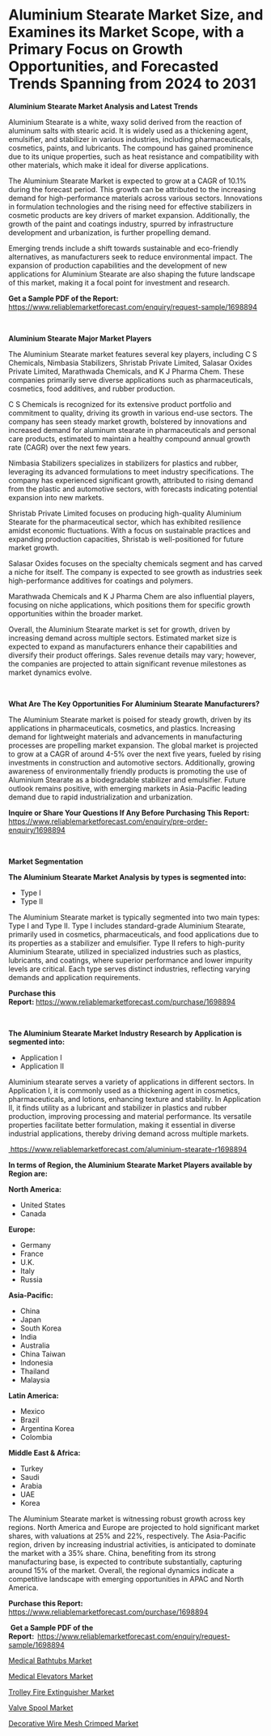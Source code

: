 <p><h1>Aluminium Stearate Market Size, and Examines its Market Scope, with a Primary Focus on Growth Opportunities, and Forecasted Trends Spanning from 2024 to 2031</h1></p><p><strong>Aluminium Stearate Market Analysis and Latest Trends</strong></p>
<p><p>Aluminium Stearate is a white, waxy solid derived from the reaction of aluminum salts with stearic acid. It is widely used as a thickening agent, emulsifier, and stabilizer in various industries, including pharmaceuticals, cosmetics, paints, and lubricants. The compound has gained prominence due to its unique properties, such as heat resistance and compatibility with other materials, which make it ideal for diverse applications.</p><p>The Aluminium Stearate Market is expected to grow at a CAGR of 10.1% during the forecast period. This growth can be attributed to the increasing demand for high-performance materials across various sectors. Innovations in formulation technologies and the rising need for effective stabilizers in cosmetic products are key drivers of market expansion. Additionally, the growth of the paint and coatings industry, spurred by infrastructure development and urbanization, is further propelling demand.</p><p>Emerging trends include a shift towards sustainable and eco-friendly alternatives, as manufacturers seek to reduce environmental impact. The expansion of production capabilities and the development of new applications for Aluminium Stearate are also shaping the future landscape of this market, making it a focal point for investment and research.</p></p>
<p><strong>Get a Sample PDF of the Report:&nbsp;</strong> <a href="https://www.reliablemarketforecast.com/enquiry/request-sample/1698894?utm_campaign=1144&utm_medium=2&utm_source=Github&utm_content=ia&utm_term=20102024&utm_id=aluminium-stearate">https://www.reliablemarketforecast.com/enquiry/request-sample/1698894</a></p>
<p>&nbsp;</p>
<p><strong>Aluminium Stearate Major Market Players</strong></p>
<p><p>The Aluminium Stearate market features several key players, including C S Chemicals, Nimbasia Stabilizers, Shristab Private Limited, Salasar Oxides Private Limited, Marathwada Chemicals, and K J Pharma Chem. These companies primarily serve diverse applications such as pharmaceuticals, cosmetics, food additives, and rubber production.</p><p>C S Chemicals is recognized for its extensive product portfolio and commitment to quality, driving its growth in various end-use sectors. The company has seen steady market growth, bolstered by innovations and increased demand for aluminum stearate in pharmaceuticals and personal care products, estimated to maintain a healthy compound annual growth rate (CAGR) over the next few years.</p><p>Nimbasia Stabilizers specializes in stabilizers for plastics and rubber, leveraging its advanced formulations to meet industry specifications. The company has experienced significant growth, attributed to rising demand from the plastic and automotive sectors, with forecasts indicating potential expansion into new markets.</p><p>Shristab Private Limited focuses on producing high-quality Aluminium Stearate for the pharmaceutical sector, which has exhibited resilience amidst economic fluctuations. With a focus on sustainable practices and expanding production capacities, Shristab is well-positioned for future market growth.</p><p>Salasar Oxides focuses on the specialty chemicals segment and has carved a niche for itself. The company is expected to see growth as industries seek high-performance additives for coatings and polymers.</p><p>Marathwada Chemicals and K J Pharma Chem are also influential players, focusing on niche applications, which positions them for specific growth opportunities within the broader market.</p><p>Overall, the Aluminium Stearate market is set for growth, driven by increasing demand across multiple sectors. Estimated market size is expected to expand as manufacturers enhance their capabilities and diversify their product offerings. Sales revenue details may vary; however, the companies are projected to attain significant revenue milestones as market dynamics evolve.</p></p>
<p>&nbsp;</p>
<p><strong>What Are The Key Opportunities For Aluminium Stearate Manufacturers?</strong></p>
<p><p>The Aluminium Stearate market is poised for steady growth, driven by its applications in pharmaceuticals, cosmetics, and plastics. Increasing demand for lightweight materials and advancements in manufacturing processes are propelling market expansion. The global market is projected to grow at a CAGR of around 4-5% over the next five years, fueled by rising investments in construction and automotive sectors. Additionally, growing awareness of environmentally friendly products is promoting the use of Aluminium Stearate as a biodegradable stabilizer and emulsifier. Future outlook remains positive, with emerging markets in Asia-Pacific leading demand due to rapid industrialization and urbanization.</p></p>
<p><strong>Inquire or Share Your Questions If Any Before Purchasing This Report:</strong> <a href="https://www.reliablemarketforecast.com/enquiry/pre-order-enquiry/1698894?utm_campaign=1144&utm_medium=2&utm_source=Github&utm_content=ia&utm_term=20102024&utm_id=aluminium-stearate">https://www.reliablemarketforecast.com/enquiry/pre-order-enquiry/1698894</a></p>
<p>&nbsp;</p>
<p><strong>Market Segmentation</strong></p>
<p><strong>The Aluminium Stearate Market Analysis by types is segmented into:</strong></p>
<p><ul><li>Type I</li><li>Type II</li></ul></p>
<p><p>The Aluminium Stearate market is typically segmented into two main types: Type I and Type II. Type I includes standard-grade Aluminium Stearate, primarily used in cosmetics, pharmaceuticals, and food applications due to its properties as a stabilizer and emulsifier. Type II refers to high-purity Aluminium Stearate, utilized in specialized industries such as plastics, lubricants, and coatings, where superior performance and lower impurity levels are critical. Each type serves distinct industries, reflecting varying demands and application requirements.</p></p>
<p><strong>Purchase this Report:&nbsp;</strong><a href="https://www.reliablemarketforecast.com/purchase/1698894?utm_campaign=1144&utm_medium=2&utm_source=Github&utm_content=ia&utm_term=20102024&utm_id=aluminium-stearate">https://www.reliablemarketforecast.com/purchase/1698894</a></p>
<p>&nbsp;</p>
<p><strong>The Aluminium Stearate Market Industry Research by Application is segmented into:</strong></p>
<p><ul><li>Application I</li><li>Application II</li></ul></p>
<p><p>Aluminium stearate serves a variety of applications in different sectors. In Application I, it is commonly used as a thickening agent in cosmetics, pharmaceuticals, and lotions, enhancing texture and stability. In Application II, it finds utility as a lubricant and stabilizer in plastics and rubber production, improving processing and material performance. Its versatile properties facilitate better formulation, making it essential in diverse industrial applications, thereby driving demand across multiple markets.</p></p>
<p><a href="https://www.reliablemarketforecast.com/aluminium-stearate-r1698894?utm_campaign=1144&utm_medium=2&utm_source=Github&utm_content=ia&utm_term=20102024&utm_id=aluminium-stearate">&nbsp;https://www.reliablemarketforecast.com/aluminium-stearate-r1698894</a></p>
<p><strong>In terms of Region, the Aluminium Stearate Market Players available by Region are:</strong></p>
<p>
    <p> <strong> North America: </strong>
        <ul>
            <li>United States</li>
            <li>Canada</li>
        </ul>
        </p> 
    <p> <strong> Europe: </strong>
        <ul>
            <li>Germany</li>
            <li>France</li>
            <li>U.K.</li>
            <li>Italy</li>
            <li>Russia</li>
        </ul>
        </p> 
    <p> <strong> Asia-Pacific: </strong>
        <ul>
            <li>China</li>
            <li>Japan</li>
            <li>South Korea</li>
            <li>India</li>
            <li>Australia</li>
            <li>China Taiwan</li>
            <li>Indonesia</li>
            <li>Thailand</li>
            <li>Malaysia</li>
        </ul>
        </p> 
    <p> <strong> Latin America: </strong>
        <ul>
            <li>Mexico</li>
            <li>Brazil</li>
            <li>Argentina Korea</li>
            <li>Colombia</li>
        </ul>
        </p> 
    <p> <strong> Middle East & Africa: </strong>
        <ul>
            <li>Turkey</li>
            <li>Saudi</li>
            <li>Arabia</li>
            <li>UAE</li>
            <li>Korea</li>
        </ul>
    </p>
    </p>
<p><p>The Aluminium Stearate market is witnessing robust growth across key regions. North America and Europe are projected to hold significant market shares, with valuations at 25% and 22%, respectively. The Asia-Pacific region, driven by increasing industrial activities, is anticipated to dominate the market with a 35% share. China, benefiting from its strong manufacturing base, is expected to contribute substantially, capturing around 15% of the market. Overall, the regional dynamics indicate a competitive landscape with emerging opportunities in APAC and North America.</p></p>
<p><strong>Purchase this Report: </strong><a href="https://www.reliablemarketforecast.com/purchase/1698894?utm_campaign=1144&utm_medium=2&utm_source=Github&utm_content=ia&utm_term=20102024&utm_id=aluminium-stearate">https://www.reliablemarketforecast.com/purchase/1698894</a></p>
<p>&nbsp;<strong>Get a Sample PDF of the Report:&nbsp;&nbsp;</strong><a href="https://www.reliablemarketforecast.com/enquiry/request-sample/1698894?utm_campaign=1144&utm_medium=2&utm_source=Github&utm_content=ia&utm_term=20102024&utm_id=aluminium-stearate">https://www.reliablemarketforecast.com/enquiry/request-sample/1698894</a></p>
<p><strong></strong></p>
<p><p><a href="https://www.linkedin.com/pulse/medical-bathtubs-market-emerging-trends-future-prospects-rio5e?utm_campaign=1144&utm_medium=2&utm_source=Github&utm_content=ia&utm_term=20102024&utm_id=aluminium-stearate">Medical Bathtubs Market</a></p><p><a href="https://www.linkedin.com/pulse/emerging-technologies-reshaping-medical-elevators-market-w4yxe?utm_campaign=1144&utm_medium=2&utm_source=Github&utm_content=ia&utm_term=20102024&utm_id=aluminium-stearate">Medical Elevators Market</a></p><p><a href="https://issuu.com/reportprime-2/docs/trolley-fire-extinguisher-market-si_90ac09d1581f08?utm_campaign=1144&utm_medium=2&utm_source=Github&utm_content=ia&utm_term=20102024&utm_id=aluminium-stearate">Trolley Fire Extinguisher Market</a></p><p><a href="https://issuu.com/reportprime-2/docs/valve-spool-market-size-2030.pptx_9b44c12af9bb4f?utm_campaign=1144&utm_medium=2&utm_source=Github&utm_content=ia&utm_term=20102024&utm_id=aluminium-stearate">Valve Spool Market</a></p><p><a href="https://github.com/mabutironaldo/Market-Research-Report-List-6/blob/main/decorative-wire-mesh-crimped-market.md?utm_campaign=1144&utm_medium=2&utm_source=Github&utm_content=ia&utm_term=20102024&utm_id=aluminium-stearate">Decorative Wire Mesh Crimped Market</a></p></p>